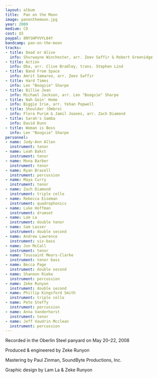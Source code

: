 ```yaml
---
layout: album
title:  Pan on the Moon
image: panonthemoon.jpg
year: 2009
medium: CD
cost: $5
paypal: 8NYSHPVVYL84Y
bandcamp: pan-on-the-moon
tracks:
- title: Dead or Alive
  info: Shurwayne Winchester, arr. Zeev Saffir & Robert Greenidge
- title: Action
  info: Oba, arr. Clive Bradley, trans. Stephen Lind
- title: Band From Space
  info: Amrit Samaroo, arr. Zeev Saffir
- title: Hard Times
  info: Len "Boogsie" Sharpe
- title: Billie Jean
  info: Michael Jackson, arr. Len "Boogsie" Sharpe
- title: Nah Goin' Home
  info: Biggie Irie, arr. Yohan Popwell
- title: Shoulder (Ombro)
  info: Flora Purim & Jamil Joanes, arr. Zach Diamond
- title: Sarah's Samba
  info: David Dunn
- title: Woman is Boss
  info: Len "Boogsie" Sharpe
personnel:
- name: Jody-Ann Allen
  instrument: tenor
- name: Leah Bakst
  instrument: tenor
- name: Mona Barber
  instrument: tenor
- name: Ryan Brazell
  instrument: percussion
- name: Maya Curry
  instrument: tenor
- name: Zach Diamond
  instrument: triple cello
- name: Rebecca Eiseman
  instrument: quadrophonics
- name: Luke Hoffman
  instrument: drumset
- name: Lam La
  instrument: double tenor
- name: Sam Lasser
  instrument: double second
- name: Andrew Lawrence
  instrument: six-bass
- name: Jon McCall
  instrument: tenor
- name: Toussaint Mears-Clarke
  instrument: tenor bass
- name: Becca Page
  instrument: double second
- name: Shannon Rieke
  instrument: percussion
- name: Zeke Runyon
  instrument: double second
- name: Phillip Kingsford Smith
  instrument: triple cello
- name: Pete Steffy
  instrument: percussion
- name: Anna Vanderhorst
  instrument: tenor
- name: Jeff Vaudrin Mcclean
  instrument: percussion
---
```

Recorded in the Oberlin Steel panyard on May 20–22, 2008

Produced & engineered by Zeke Runyon

Mastering by Paul Zinman, SoundByte Productions, Inc.

Graphic design by Lam La & Zeke Runyon
